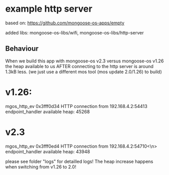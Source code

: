 # example http server

based on: https://github.com/mongoose-os-apps/empty

added libs: mongoose-os-libs/wifi, mongoose-os-libs/http-server

## Behaviour
When we build this app with mongoose-os v2.3 versus mongoose-os v1.26 the heap available
to us AFTER connecting to the http server is around 1.3kB less. (we just use a different mos tool (mos update 2.0/1.26) to build)

v1.26:
======
mgos_http_ev         0x3fff0d34 HTTP connection from 192.168.4.2:54413
endpoint_handler     available heap: 45268

v2.3
======
mgos_http_ev         0x3fff0ed4 HTTP connection from 192.168.4.2:54710<\n>
endpoint_handler     available heap: 43948

please see folder "logs" for detailled logs! The heap increase happens when switching from v1.26 to 2.0!
